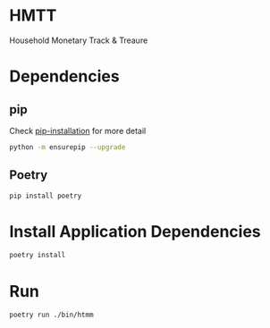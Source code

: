 # HMTT

Household Monetary Track & Treaure

# Dependencies

## pip

Check [pip-installation](https://pip.pypa.io/en/stable/installation/) for more detail

```bash
python -m ensurepip --upgrade
```

## Poetry

```bash
pip install poetry
```

# Install Application Dependencies

```bash
poetry install
```

# Run

```bash
poetry run ./bin/htmm
```
